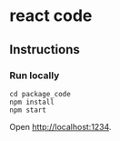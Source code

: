 # react code


## Instructions

### Run locally
```
cd package_code
npm install
npm start
```
Open [http://localhost:1234](http://localhost:1234).
